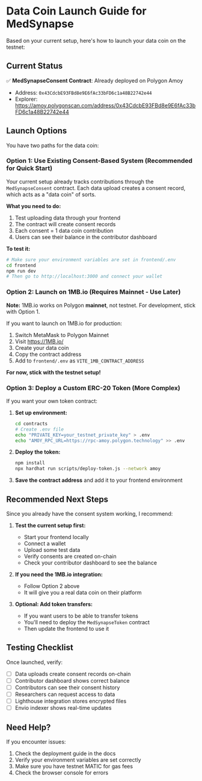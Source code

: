 # Data Coin Launch Guide for MedSynapse

Based on your current setup, here's how to launch your data coin on the testnet:

## Current Status

✅ **MedSynapseConsent Contract**: Already deployed on Polygon Amoy
- Address: `0x43CdcbE93FBd8e9E6fAc33bFD6c1a48B22742e44`
- Explorer: https://amoy.polygonscan.com/address/0x43CdcbE93FBd8e9E6fAc33bFD6c1a48B22742e44

## Launch Options

You have two paths for the data coin:

### Option 1: Use Existing Consent-Based System (Recommended for Quick Start)

Your current setup already tracks contributions through the `MedSynapseConsent` contract. Each data upload creates a consent record, which acts as a "data coin" of sorts.

**What you need to do:**
1. Test uploading data through your frontend
2. The contract will create consent records
3. Each consent = 1 data coin contribution
4. Users can see their balance in the contributor dashboard

**To test it:**
```bash
# Make sure your environment variables are set in frontend/.env
cd frontend
npm run dev
# Then go to http://localhost:3000 and connect your wallet
```

### Option 2: Launch on 1MB.io (Requires Mainnet - Use Later)

**Note:** 1MB.io works on Polygon **mainnet**, not testnet. For development, stick with Option 1.

If you want to launch on 1MB.io for production:
1. Switch MetaMask to Polygon Mainnet
2. Visit https://1MB.io/
3. Create your data coin
4. Copy the contract address
5. Add to `frontend/.env` as `VITE_1MB_CONTRACT_ADDRESS`

**For now, stick with the testnet setup!**

### Option 3: Deploy a Custom ERC-20 Token (More Complex)

If you want your own token contract:

1. **Set up environment:**
   ```bash
   cd contracts
   # Create .env file
   echo "PRIVATE_KEY=your_testnet_private_key" > .env
   echo "AMOY_RPC_URL=https://rpc-amoy.polygon.technology" >> .env
   ```

2. **Deploy the token:**
   ```bash
   npm install
   npx hardhat run scripts/deploy-token.js --network amoy
   ```

3. **Save the contract address** and add it to your frontend environment

## Recommended Next Steps

Since you already have the consent system working, I recommend:

1. **Test the current setup first:**
   - Start your frontend locally
   - Connect a wallet
   - Upload some test data
   - Verify consents are created on-chain
   - Check your contributor dashboard to see the balance

2. **If you need the 1MB.io integration:**
   - Follow Option 2 above
   - It will give you a real data coin on their platform

3. **Optional: Add token transfers:**
   - If you want users to be able to transfer tokens
   - You'll need to deploy the `MedSynapseToken` contract
   - Then update the frontend to use it

## Testing Checklist

Once launched, verify:

- [ ] Data uploads create consent records on-chain
- [ ] Contributor dashboard shows correct balance
- [ ] Contributors can see their consent history
- [ ] Researchers can request access to data
- [ ] Lighthouse integration stores encrypted files
- [ ] Envio indexer shows real-time updates

## Need Help?

If you encounter issues:
1. Check the deployment guide in the docs
2. Verify your environment variables are set correctly
3. Make sure you have testnet MATIC for gas fees
4. Check the browser console for errors

